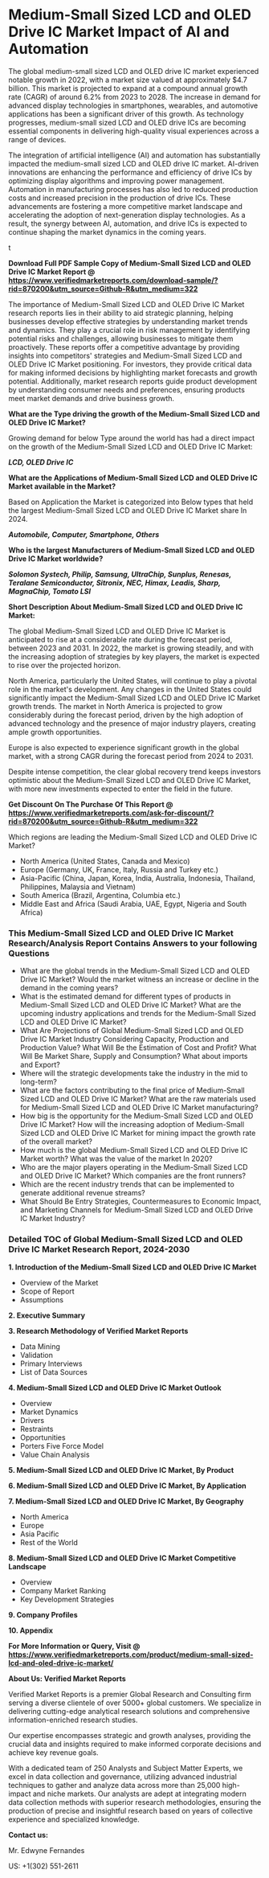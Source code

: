 <meta name="title" content="Global Medium-Small Sized LCD and OLED Drive IC Market Impact of AI and Automation"><meta name="description" content="The global medium-small sized LCD and OLED drive IC market experienced notable growth in 2022, with a market size valued at approximately $4.7 billion. This market is "><meta name="title" content="Medium-Small Sized LCD and OLED Drive IC Market Size, Share, Scope, Trends, Growth, Opportunities, Analysis, Forecast"><h1>Medium-Small Sized LCD and OLED Drive IC Market Impact of AI and Automation</h1><p>The global medium-small sized LCD and OLED drive IC market experienced notable growth in 2022, with a market size valued at approximately $4.7 billion. This market is projected to expand at a compound annual growth rate (CAGR) of around 6.2% from 2023 to 2028. The increase in demand for advanced display technologies in smartphones, wearables, and automotive applications has been a significant driver of this growth. As technology progresses, medium-small sized LCD and OLED drive ICs are becoming essential components in delivering high-quality visual experiences across a range of devices.</p><p>The integration of artificial intelligence (AI) and automation has substantially impacted the medium-small sized LCD and OLED drive IC market. AI-driven innovations are enhancing the performance and efficiency of drive ICs by optimizing display algorithms and improving power management. Automation in manufacturing processes has also led to reduced production costs and increased precision in the production of drive ICs. These advancements are fostering a more competitive market landscape and accelerating the adoption of next-generation display technologies. As a result, the synergy between AI, automation, and drive ICs is expected to continue shaping the market dynamics in the coming years.</p>t</p><p id="" class=""><strong>Download Full PDF Sample Copy of Medium-Small Sized LCD and OLED Drive IC Market Report @ <a href="https://www.verifiedmarketreports.com/download-sample/?rid=870200&utm_source=Github-R&utm_medium=322" target="_blank">https://www.verifiedmarketreports.com/download-sample/?rid=870200&utm_source=Github-R&utm_medium=322</a></strong></p><p>The importance of&nbsp;Medium-Small Sized LCD and OLED Drive IC Market research reports lies in their ability to aid strategic planning, helping businesses develop effective strategies by understanding market trends and dynamics. They play a crucial role in risk management by identifying potential risks and challenges, allowing businesses to mitigate them proactively. These reports offer a competitive advantage by providing insights into competitors' strategies and Medium-Small Sized LCD and OLED Drive IC Market positioning. For investors, they provide critical data for making informed decisions by highlighting market forecasts and growth potential. Additionally, market research reports guide product development by understanding consumer needs and preferences, ensuring products meet market demands and drive business growth.</p><p><strong>What are the&nbsp;Type driving the growth of the Medium-Small Sized LCD and OLED Drive IC Market?</strong></p><p id="" class="">Growing demand for below Type around the world has had a direct impact on the growth of the Medium-Small Sized LCD and OLED Drive IC Market:</p><em><strong>LCD, OLED Drive IC</strong></em></p><strong>What are the&nbsp;Applications&nbsp;of Medium-Small Sized LCD and OLED Drive IC Market available in the Market?</strong></p><p id="" class="">Based on Application the Market is categorized into Below types that held the largest Medium-Small Sized LCD and OLED Drive IC Market share In 2024.</p><em><strong>Automobile, Computer, Smartphone, Others</strong></em></p><strong>Who is the largest Manufacturers of Medium-Small Sized LCD and OLED Drive IC Market worldwide?</strong></p><p><em><strong>Solomon Systech, Philip, Samsung, UltraChip, Sunplus, Renesas, Teralane Semiconductor, Sitronix, NEC, Himax, Leadis, Sharp, MagnaChip, Tomato LSI</strong></em></p><p id="" class=""><strong>Short Description About Medium-Small Sized LCD and OLED Drive IC Market:</strong></p><p>The global Medium-Small Sized LCD and OLED Drive IC Market is anticipated to rise at a considerable rate during the forecast period, between 2023 and 2031. In 2022, the market is growing steadily, and with the increasing adoption of strategies by key players, the market is expected to rise over the projected horizon.</p><p>North America, particularly the United States, will continue to play a pivotal role in the market's development. Any changes in the United States could significantly impact the Medium-Small Sized LCD and OLED Drive IC Market growth trends. The market in North America is projected to grow considerably during the forecast period, driven by the high adoption of advanced technology and the presence of major industry players, creating ample growth opportunities.</p><p>Europe is also expected to experience significant growth in the global market, with a strong CAGR during the forecast period from 2024 to 2031.</p><p>Despite intense competition, the clear global recovery trend keeps investors optimistic about the Medium-Small Sized LCD and OLED Drive IC Market, with more new investments expected to enter the field in the future.</p><p id="" class=""><strong>Get Discount On The Purchase Of This Report @ <a href="https://www.verifiedmarketreports.com/ask-for-discount/?rid=870200&utm_source=Github-R&utm_medium=322" target="_blank">https://www.verifiedmarketreports.com/ask-for-discount/?rid=870200&utm_source=Github-R&utm_medium=322</a></strong></p>Which regions are leading the Medium-Small Sized LCD and OLED Drive IC Market?</p><ul><li>North America (United States, Canada and Mexico)</li><li>Europe (Germany, UK, France, Italy, Russia and Turkey etc.)</li><li>Asia-Pacific (China, Japan, Korea, India, Australia, Indonesia, Thailand, Philippines, Malaysia and Vietnam)</li><li>South America (Brazil, Argentina, Columbia etc.)</li><li>Middle East and Africa (Saudi Arabia, UAE, Egypt, Nigeria and South Africa)</li></ul><h3 id="" class="">This Medium-Small Sized LCD and OLED Drive IC Market Research/Analysis Report Contains Answers to your following Questions</h3><ul><li>What are the global trends in the Medium-Small Sized LCD and OLED Drive IC Market? Would the market witness an increase or decline in the demand in the coming years?</li><li>What is the estimated demand for different types of products in Medium-Small Sized LCD and OLED Drive IC Market? What are the upcoming industry applications and trends for the Medium-Small Sized LCD and OLED Drive IC Market?</li><li>What Are Projections of Global Medium-Small Sized LCD and OLED Drive IC Market Industry Considering Capacity, Production and Production Value? What Will Be the Estimation of Cost and Profit? What Will Be Market Share, Supply and Consumption? What about imports and Export?</li><li>Where will the strategic developments take the industry in the mid to long-term?</li><li>What are the factors contributing to the final price of Medium-Small Sized LCD and OLED Drive IC Market? What are the raw materials used for Medium-Small Sized LCD and OLED Drive IC Market manufacturing?</li><li>How big is the opportunity for the Medium-Small Sized LCD and OLED Drive IC Market? How will the increasing adoption of Medium-Small Sized LCD and OLED Drive IC Market for mining impact the growth rate of the overall market?</li><li>How much is the global Medium-Small Sized LCD and OLED Drive IC Market worth? What was the value of the market In 2020?</li><li>Who are the major players operating in the Medium-Small Sized LCD and OLED Drive IC Market? Which companies are the front runners?</li><li>Which are the recent industry trends that can be implemented to generate additional revenue streams?</li><li>What Should Be Entry Strategies, Countermeasures to Economic Impact, and Marketing Channels for Medium-Small Sized LCD and OLED Drive IC Market Industry?</li></ul><h3 id="" class="">Detailed TOC of Global Medium-Small Sized LCD and OLED Drive IC Market Research Report, 2024-2030</h3><p id="" class=""><strong>1. Introduction of the Medium-Small Sized LCD and OLED Drive IC Market</strong></p><ul><li>Overview of the Market</li><li>Scope of Report</li><li>Assumptions</li></ul><p id="" class=""><strong>2. Executive Summary</strong></p><p id="" class=""><strong>3. Research Methodology of Verified Market Reports</strong></p><ul><li>Data Mining</li><li>Validation</li><li>Primary Interviews</li><li>List of Data Sources</li></ul><p id="" class=""><strong>4. Medium-Small Sized LCD and OLED Drive IC Market Outlook</strong></p><ul><li>Overview</li><li>Market Dynamics</li><li>Drivers</li><li>Restraints</li><li>Opportunities</li><li>Porters Five Force Model</li><li>Value Chain Analysis</li></ul><p id="" class=""><strong>5. Medium-Small Sized LCD and OLED Drive IC Market, By Product</strong></p><p id="" class=""><strong>6. Medium-Small Sized LCD and OLED Drive IC Market, By Application</strong></p><p id="" class=""><strong>7. Medium-Small Sized LCD and OLED Drive IC Market, By Geography</strong></p><ul><li>North America</li><li>Europe</li><li>Asia Pacific</li><li>Rest of the World</li></ul><p id="" class=""><strong>8. Medium-Small Sized LCD and OLED Drive IC Market Competitive Landscape</strong></p><ul><li>Overview</li><li>Company Market Ranking</li><li>Key Development Strategies</li></ul><p id="" class=""><strong>9. Company Profiles</strong></p><p id="" class=""><strong>10. Appendix</strong></p><p id="" class=""><strong>For More Information or Query, Visit @ <a href="https://www.verifiedmarketreports.com/product/medium-small-sized-lcd-and-oled-drive-ic-market/" target="_blank">https://www.verifiedmarketreports.com/product/medium-small-sized-lcd-and-oled-drive-ic-market/</a></strong></p><p id="" class=""><strong>About Us: Verified Market Reports</strong></p><p id="" class="">Verified Market Reports is a premier Global Research and Consulting firm serving a diverse clientele of over 5000+ global customers. We specialize in delivering cutting-edge analytical research solutions and comprehensive information-enriched research studies.</p><p id="" class="">Our expertise encompasses strategic and growth analyses, providing the crucial data and insights required to make informed corporate decisions and achieve key revenue goals.</p><p id="" class="">With a dedicated team of 250 Analysts and Subject Matter Experts, we excel in data collection and governance, utilizing advanced industrial techniques to gather and analyze data across more than 25,000 high-impact and niche markets. Our analysts are adept at integrating modern data collection methods with superior research methodologies, ensuring the production of precise and insightful research based on years of collective experience and specialized knowledge.</p><p id="" class=""><strong>Contact us:</strong></p><p id="" class="">Mr. Edwyne Fernandes</p><p id="" class="">US: +1(302) 551-2611</p>